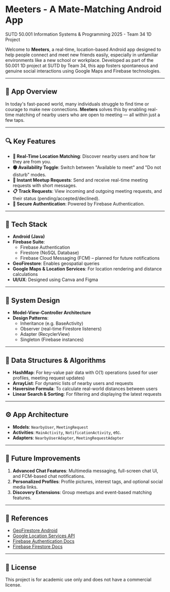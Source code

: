# Meeters - A Mate-Matching Android App

SUTD 50.001 Information Systems & Programming 2025 - Team 34 1D Project

Welcome to **Meeters**, a real-time, location-based Android app designed to help people connect and meet new friends easily, especially in unfamiliar environments like a new school or workplace. Developed as part of the 50.001 1D project at SUTD by Team 34, this app fosters spontaneous and genuine social interactions using Google Maps and Firebase technologies.

---

## 📱 App Overview

In today's fast-paced world, many individuals struggle to find time or courage to make new connections. **Meeters** solves this by enabling real-time matching of nearby users who are open to meeting — all within just a few taps.

---

## 🔍 Key Features

- **📍 Real-Time Location Matching**: Discover nearby users and how far they are from you.
- **🟢 Availability Toggle**: Switch between "Available to meet" and "Do not disturb" modes.
- **📩 Instant Meetup Requests**: Send and receive real-time meeting requests with short messages.
- **📋 Track Requests**: View incoming and outgoing meeting requests, and their status (pending/accepted/declined).
- **🔐 Secure Authentication**: Powered by Firebase Authentication.

---

## 🧱 Tech Stack

- **Android (Java)**
- **Firebase Suite**:
  - Firebase Authentication
  - Firestore (NoSQL Database)
  - Firebase Cloud Messaging (FCM) – planned for future notifications
- **GeoFirestore**: Enables geospatial queries
- **Google Maps & Location Services**: For location rendering and distance calculations
- **UI/UX**: Designed using Canva and Figma

---

## 📐 System Design

- **Model-View-Controller Architecture**
- **Design Patterns**:
  - Inheritance (e.g. BaseActivity)
  - Observer (real-time Firestore listeners)
  - Adapter (RecyclerView)
  - Singleton (Firebase instances)

---

## 🧠 Data Structures & Algorithms

- **HashMap**: For key-value pair data with O(1) operations (used for user profiles, meeting request updates)
- **ArrayList**: For dynamic lists of nearby users and requests
- **Haversine Formula**: To calculate real-world distances between users
- **Linear Search & Sorting**: For filtering and displaying the latest requests

---

## ⚙️ App Architecture

- **Models**: `NearbyUser`, `MeetingRequest`
- **Activities**: `MainActivity`, `NotificationActivity`, etc.
- **Adapters**: `NearbyUserAdapter`, `MeetingRequestAdapter`

---

## 🧪 Future Improvements

1. **Advanced Chat Features**: Multimedia messaging, full-screen chat UI, and FCM-based chat notifications.
2. **Personalized Profiles**: Profile pictures, interest tags, and optional social media links.
3. **Discovery Extensions**: Group meetups and event-based matching features.


---

## 📎 References

- [GeoFirestore Android](https://github.com/imperiumlabs/GeoFirestore-Android)
- [Google Location Services API](https://developers.google.com/location-context/fused-location-provider)
- [Firebase Authentication Docs](https://firebase.google.com/docs/auth)
- [Firebase Firestore Docs](https://firebase.google.com/docs/firestore)

---

## 📜 License

This project is for academic use only and does not have a commercial license.




